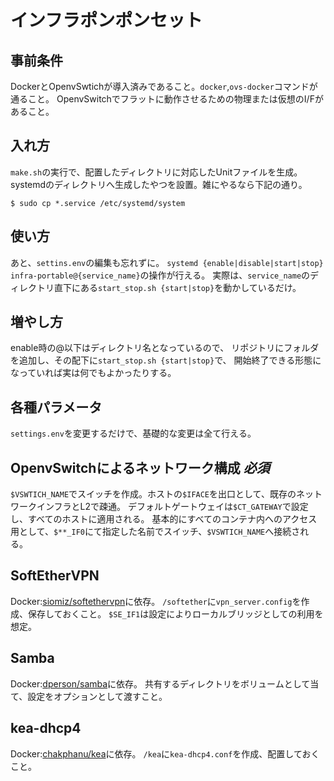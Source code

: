インフラポンポンセット
=====================

## 事前条件
DockerとOpenvSwtichが導入済みであること。``docker``,``ovs-docker``コマンドが通ること。
OpenvSwitchでフラットに動作させるための物理または仮想のI/Fがあること。

## 入れ方 
``make.sh``の実行で、配置したディレクトリに対応したUnitファイルを生成。
systemdのディレクトリへ生成したやつを設置。雑にやるなら下記の通り。

```
$ sudo cp *.service /etc/systemd/system
```

## 使い方
あと、``settins.env``の編集も忘れずに。
``systemd {enable|disable|start|stop} infra-portable@{service_name}``の操作が行える。
実際は、``service_name``のディレクトリ直下にある``start_stop.sh {start|stop}``を動かしているだけ。 

## 増やし方
enable時の@以下はディレクトリ名となっているので、
リポジトリにフォルダを追加し、その配下に``start_stop.sh {start|stop}``で、
開始終了できる形態になっていれば実は何でもよかったりする。

## 各種パラメータ
``settings.env``を変更するだけで、基礎的な変更は全て行える。

## OpenvSwitchによるネットワーク構成 *必須*
``$VSWTICH_NAME``でスイッチを作成。ホストの``$IFACE``を出口として、既存のネットワークインフラとL2で疎通。
デフォルトゲートウェイは``$CT_GATEWAY``で設定し、すべてのホストに適用される。
基本的にすべてのコンテナ内へのアクセス用として、``$**_IF0``にて指定した名前でスイッチ、``$VSWTICH_NAME``へ接続される。

## SoftEtherVPN
Docker:[siomiz/softethervpn](https://hub.docker.com/r/siomiz/softethervpn/)に依存。
``/softether``に``vpn_server.config``を作成、保存しておくこと。
``$SE_IF1``は設定によりローカルブリッジとしての利用を想定。

## Samba
Docker:[dperson/samba](https://hub.docker.com/r/dperson/samba/)に依存。
共有するディレクトリをボリュームとして当て、設定をオプションとして渡すこと。

## kea-dhcp4
Docker:[chakphanu/kea](https://hub.docker.com/r/chakphanu/kea/)に依存。
``/kea``に``kea-dhcp4.conf``を作成、配置しておくこと。


